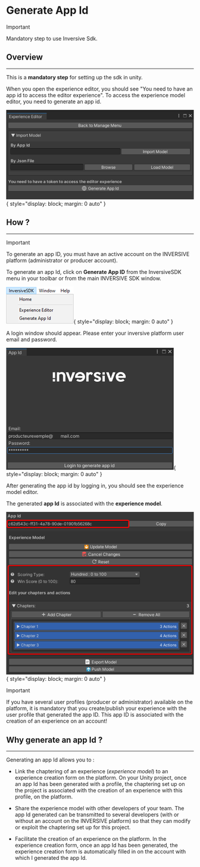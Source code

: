 # Generate App Id

>[!IMPORTANT]
>
>Mandatory step to use Inversive Sdk.

## Overview
--- 

This is a **mandatory step** for setting up the sdk in unity. 

When you open the experience editor, you should see "You need to have an app id to access the editor experience". To access the experience model editor, you need to generate an app id. 

![Experience editor without app id](./images/experience-editor-without-appid.png "Experience editor without app id"){ style="display: block; margin: 0 auto" }

## How ?
--- 

>[!IMPORTANT]
>
>To generate an app ID, you must have an active account on the INVERSIVE platform (administrator or producer account).

To generate an app Id, click on **Generate App ID** from the InversiveSDK menu in your toolbar or from the main INVERSIVE SDK window. 

![Inversive Sdk Toolbar](./images/inversivesdk-toolbar.png "Inversive Sdk Toolbar"){ style="display: block; margin: 0 auto" }

A login window should appear. Please enter your inversive platform user email and password.

![Login](./images/login.png "Login"){ style="display: block; margin: 0 auto" }

After generating the app id by logging in, you should see the experience model editor.

The generated **app Id** is associated with the **experience model**.

![Experience editor with app id](./images/experience-editor-with-appid.png "Experience editor with app id"){ style="display: block; margin: 0 auto" }

>[!IMPORTANT]
>
>If you have several user profiles (producer or administrator) available on the platform, it is mandatory  that you create/publish your experience with the user profile that generated the app ID. This app ID is associated with the creation of an experience on an account!

## Why generate an app Id ?
---
Generating an app Id allows you to :

- Link the chaptering of an experience (*experience model*) to an experience creation form on the platform. On your Unity project, once an app Id has been generated with a profile, the chaptering set up on the project is associated with the creation of an experience with this profile, on the platform.

- Share the experience model with other developers of your team. The app Id generated can be transmitted to several developers (with or without an account on the INVERSIVE platform) so that they can modify or exploit the chaptering set up for this project.

- Facilitate the creation of an experience on the platform. In the experience creation form, once an app Id has been generated, the experience creation form is automatically filled in on the account with which I generated the app Id.
